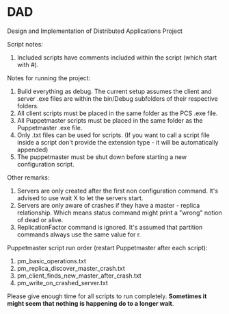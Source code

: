 # DAD
Design and Implementation of Distributed Applications Project

Script notes:
1. Included scripts have comments included within the script (which start with #).

Notes for running the project:
1. Build everything as debug. The current setup assumes the client and server .exe files are within the bin/Debug subfolders of their respective folders.
2. All client scripts must be placed in the same folder as the PCS .exe file.
3. All Puppetmaster scripts must be placed in the same folder as the Puppetmaster .exe file.
4. Only .txt files can be used for scripts. (If you want to call a script file inside a script don't provide the extension type - it will be automatically appended)
5. The puppetmaster must be shut down before starting a new configuration script.

Other remarks:
1. Servers are only created after the first non configuration command. It's advised to use wait X to let the servers start.
2. Servers are only aware of crashes if they have a master - replica relationship. Which means status command might print a "wrong" notion of dead or alive.
3. ReplicationFactor command is ignored. It's assumed that partition commands always use the same value for r.

Puppetmaster script run order (restart Puppetmaster after each script):
1. pm_basic_operations.txt
2. pm_replica_discover_master_crash.txt
3. pm_client_finds_new_master_after_crash.txt
4. pm_write_on_crashed_server.txt

Please give enough time for all scripts to run completely. **Sometimes it might seem that nothing is happening do to a longer wait**.
